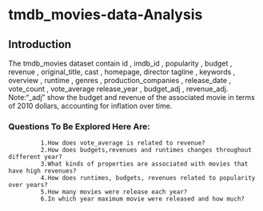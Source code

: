 # tmdb_movies-data-Analysis

## Introduction

The tmdb_movies dataset contain id , imdb_id , popularity , budget , revenue , original_title, cast , homepage, director tagline , keywords , overview , runtime , genres , production_companies , release_date , vote_count , vote_average release_year , budget_adj , revenue_adj.
Note:“_adj” show the budget and revenue of the associated movie in terms of 2010 dollars, accounting for inflation over time.

### Questions To Be Explored Here Are:
             1.How does vote_average is related to revenue?
             2.How does budgets,revenues and runtimes changes throughout different year?
             3.What kinds of properties are associated with movies that have high revenues?
             4.How does runtimes, budgets, revenues related to popularity over years?
             5.How many movies were release each year?
             6.In which year maximum movie were released and how much?

